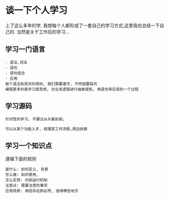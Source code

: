 # 谈一下个人学习
上了这么多年的学, 我想每个人都形成了一套自己的学习方式,这里我也总结一下自己的. 当然是关于工作后的学习...

## 学习一门语言
```
- 语法,词法
- 语句
- 语句组合
- 应用
每个语法有其对的规则, 我们需要遵守, 不然就要踩坑
编程更多的是学习其思想, 对业务逻辑进行抽象提炼, 用语句来实现的一个过程
```

## 学习源码
```
针对性的学习, 不建议从头看到尾;

可以从某个功能入手, 梳理其工作流程,周边依赖
```
## 学习一个知识点
遵循下面的规则
```
是什么: 如何定义, 背景
怎么做: 如何使用,
怎么实现: 内部运行机制
注意点: 需要注意的事项
应用场景: 相信存在即必然, 适用哪些地方
```
